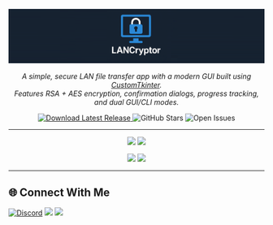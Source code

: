<p align="center">
  <img src="https://github.com/yar2000T/LANCryptor/blob/master/assets/banner.png?raw=true" alt="LANCryptor Banner" width="700"/>
</p>

<p align="center"><em>
  A simple, secure LAN file transfer app with a modern GUI built using <a href="https://github.com/TomSchimansky/CustomTkinter">CustomTkinter</a>.<br>
  Features RSA + AES encryption, confirmation dialogs, progress tracking, and dual GUI/CLI modes.
</em></p>

<p align="center">
  <a href="https://github.com/yar2000T/LANCryptor/releases/latest">
    <img src="https://img.shields.io/github/v/release/yar2000T/LANCryptor?label=Download&style=for-the-badge&logo=github" alt="Download Latest Release">
  </a>
  <img src="https://img.shields.io/github/stars/yar2000T/LANCryptor?style=for-the-badge&logo=github" alt="GitHub Stars"/>
  <img src="https://img.shields.io/github/issues/yar2000T/LANCryptor?style=for-the-badge&logo=github" alt="Open Issues"/>
</p>

---

<p align="center">
  <img src="https://github-profile-trophy.vercel.app/?username=yar2000T&rank=SECRET,SSS,SS,S&theme=dracula&no-frame=false&no-bg=false&margin-w=4&column=3" />
  <img src="https://github-profile-trophy.vercel.app/?username=yar2000T&rank=AAA,AA,A&theme=dracula&no-frame=false&no-bg=false&margin-w=4&column=3" />
</p>

<p align="center">
  <img src="https://github-readme-stats.vercel.app/api?username=yar2000T&show_icons=true&count_private=true&hide_title=true&theme=dracula" height="150" />
  <img src="https://github-readme-streak-stats.herokuapp.com/?user=yar2000T&theme=dracula&count_private=true&bg_color=0d1116&title_color=ce09ec&text_color=a4aacb&icon_color=007ec6" height="150" />
</p>

---

## 🌐 Connect With Me
[![Discord](https://img.shields.io/badge/Discord-%237289DA.svg?logo=discord&logoColor=white)](https://discord.gg/https://discordapp.com/users/1268477765330538550)
[![](https://visitcount.itsvg.in/api?id=yar2000T&icon=0&color=0)](https://visitcount.itsvg.in)
![](https://komarev.com/ghpvc/?username=yar2000T&color=blue)
